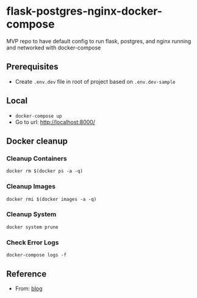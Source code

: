 # flask-postgres-nginx-docker-compose
MVP repo to have default config to run flask, postgres, and nginx running and networked with docker-compose

## Prerequisites
- Create `.env.dev` file in root of project based on `.env.dev-sample`

## Local
- `docker-compose up`
- Go to url: [http://localhost:8000/](http://localhost:8000/)


## Docker cleanup
### Cleanup Containers
`docker rm $(docker ps -a -q)`

### Cleanup Images
`docker rmi $(docker images -a -q)`

### Cleanup System
`docker system prune`

### Check Error Logs
`docker-compose logs -f`

## Reference
- From: [blog](https://testdriven.io/blog/dockerizing-flask-with-postgres-gunicorn-and-nginx/)